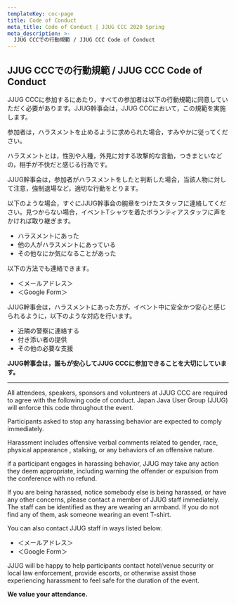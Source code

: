 ```yaml
---
templateKey: coc-page
title: Code of Conduct
meta_title: Code of Conduct | JJUG CCC 2020 Spring
meta_description: >-
  JJUG CCCでの行動規範 / JJUG CCC Code of Conduct
---
```

## JJUG CCCでの行動規範 / JJUG CCC Code of Conduct

JJUG CCCに参加するにあたり，すべての参加者は以下の行動規範に同意していただく必要があります。JJUG幹事会は，JJUG CCCにおいて，この規範を実施します。

参加者は，ハラスメントを止めるように求められた場合，すみやかに従ってください。

ハラスメントとは，性別や人種，外見に対する攻撃的な言動，つきまといなどの，相手が不快だと感じる行為です。

JJUG幹事会は，参加者がハラスメントをしたと判断した場合，当該人物に対して注意，強制退場など，適切な行動をとります。

以下のような場合，すぐにJJUG幹事会の腕章をつけたスタッフに連絡してください。見つからない場合，イベントTシャツを着たボランティアスタッフに声をかければ取り継ぎます。

- ハラスメントにあった
- 他の人がハラスメントにあっている
- その他なにか気になることがあった

以下の方法でも連絡できます。

- ＜メールアドレス＞
- ＜Google Form＞

JJUG幹事会は，ハラスメントにあった方が，イベント中に安全かつ安心と感じられるように，以下のような対応を行います。

- 近隣の警察に連絡する
- 付き添い者の提供
- その他の必要な支援

**JJUG幹事会は，誰もが安心してJJUG CCCに参加できることを大切にしています。**

---

All attendees, speakers, sponsors and volunteers at JJUG CCC are required to agree with the following code of conduct. Japan Java User Group (JJUG) will enforce this code throughout the event.

Participants asked to stop any harassing behavior are expected to comply immediately.

Harassment includes offensive verbal comments related to gender, race, physical appearance , stalking, or any behaviors of an offensive nature.

if a participant engages in harassing behavior, JJUG may take any action they deem appropriate, including warning the offender or expulsion from the conference with no refund.

If you are being harassed, notice somebody else is being harassed, or have any other concerns, please contact a member of JJUG staff immediately. The staff can be identified as they are wearing an armband. If you do not find any of them, ask someone wearing an event T-shirt.

You can also contact JJUG staff in ways listed below.
- ＜メールアドレス＞
- ＜Google Form＞

JJUG will be happy to help participants contact hotel/venue security or local law enforcement, provide escorts, or otherwise assist those experiencing harassment to feel safe for the duration of the event.

**We value your attendance.**
